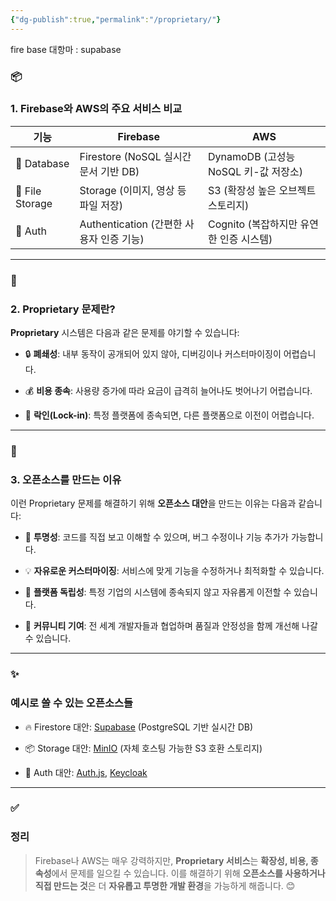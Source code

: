 ```yaml
---
{"dg-publish":true,"permalink":"/proprietary/"}
---
```



fire base 대항마 : supabase
### **📦** 

### **1. Firebase와 AWS의 주요 서비스 비교**

|**기능**|**Firebase**|**AWS**|
|---|---|---|
|📄 Database|Firestore (NoSQL 실시간 문서 기반 DB)|DynamoDB (고성능 NoSQL 키-값 저장소)|
|📂 File Storage|Storage (이미지, 영상 등 파일 저장)|S3 (확장성 높은 오브젝트 스토리지)|
|🔐 Auth|Authentication (간편한 사용자 인증 기능)|Cognito (복잡하지만 유연한 인증 시스템)|

  

---

### **🚧** 

### **2. Proprietary 문제란?**

  

**Proprietary** 시스템은 다음과 같은 문제를 야기할 수 있습니다:

- 🔒 **폐쇄성**: 내부 동작이 공개되어 있지 않아, 디버깅이나 커스터마이징이 어렵습니다.
    
- 💰 **비용 종속**: 사용량 증가에 따라 요금이 급격히 늘어나도 벗어나기 어렵습니다.
    
- 🚪 **락인(Lock-in)**: 특정 플랫폼에 종속되면, 다른 플랫폼으로 이전이 어렵습니다.
    

---

### **🌱** 

### **3. 오픈소스를 만드는 이유**

  

이런 Proprietary 문제를 해결하기 위해 **오픈소스 대안**을 만드는 이유는 다음과 같습니다:

- 🧩 **투명성**: 코드를 직접 보고 이해할 수 있으며, 버그 수정이나 기능 추가가 가능합니다.
    
- 💡 **자유로운 커스터마이징**: 서비스에 맞게 기능을 수정하거나 최적화할 수 있습니다.
    
- 🔄 **플랫폼 독립성**: 특정 기업의 시스템에 종속되지 않고 자유롭게 이전할 수 있습니다.
    
- 🤝 **커뮤니티 기여**: 전 세계 개발자들과 협업하며 품질과 안정성을 함께 개선해 나갈 수 있습니다.
    

---

### **✨** 

### **예시로 쓸 수 있는 오픈소스들**

- 🔥 Firestore 대안: [Supabase](https://supabase.com/) (PostgreSQL 기반 실시간 DB)
    
- 📦 Storage 대안: [MinIO](https://min.io/) (자체 호스팅 가능한 S3 호환 스토리지)
    
- 🔐 Auth 대안: [Auth.js](https://authjs.dev/), [Keycloak](https://www.keycloak.org/)
    

---

### **✅** 

### **정리**

  

> Firebase나 AWS는 매우 강력하지만, **Proprietary 서비스**는 **확장성, 비용, 종속성**에서 문제를 일으킬 수 있습니다. 이를 해결하기 위해 **오픈소스를 사용하거나 직접 만드는 것**은 더 **자유롭고 투명한 개발 환경**을 가능하게 해줍니다. 😊

 
